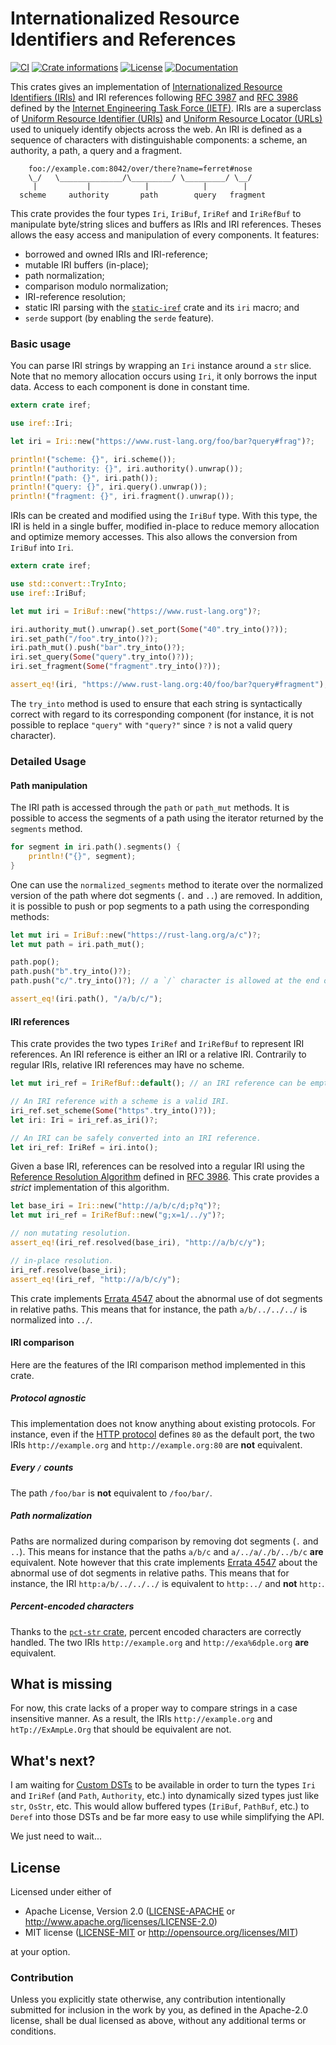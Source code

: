 # Internationalized Resource Identifiers and References

[![CI](https://github.com/timothee-haudebourg/iref/workflows/Continuous%20Integration/badge.svg)](https://github.com/timothee-haudebourg/iref/actions)
[![Crate informations](https://img.shields.io/crates/v/iref.svg?style=flat-square)](https://crates.io/crates/iref)
[![License](https://img.shields.io/crates/l/iref.svg?style=flat-square)](https://github.com/timothee-haudebourg/iref#license)
[![Documentation](https://img.shields.io/badge/docs-latest-blue.svg?style=flat-square)](https://docs.rs/iref)

<!-- cargo-rdme start -->

This crates gives an implementation of
[Internationalized Resource Identifiers (IRIs)](https://en.wikipedia.org/wiki/Internationalized_resource_identifier) and IRI references following
[RFC 3987](https://tools.ietf.org/html/rfc3987) and
[RFC 3986](https://tools.ietf.org/html/rfc3986) defined by the
[Internet Engineering Task Force (IETF)](ietf.org).
IRIs are a superclass of
[Uniform Resource Identifier (URIs)](https://en.wikipedia.org/wiki/Uniform_resource_identifier) and
[Uniform Resource Locator (URLs)](https://en.wikipedia.org/wiki/Uniform_Resource_Locator)
used to uniquely identify objects across the web.
An IRI is defined as a sequence of characters with distinguishable components:
a scheme, an authority, a path, a query and a fragment.

```text
    foo://example.com:8042/over/there?name=ferret#nose
    \_/   \______________/\_________/ \_________/ \__/
     |           |            |            |        |
  scheme     authority       path        query   fragment
```

This crate provides the four types `Iri`, `IriBuf`, `IriRef` and `IriRefBuf`
to manipulate byte/string slices and buffers as IRIs and IRI references.
Theses allows the easy access and manipulation of every components.
It features:
  - borrowed and owned IRIs and IRI-reference;
  - mutable IRI buffers (in-place);
  - path normalization;
  - comparison modulo normalization;
  - IRI-reference resolution;
  - static IRI parsing with the [`static-iref`] crate and its `iri` macro; and
  - `serde` support (by enabling the `serde` feature).

[`static-iref`]: https://crates.io/crates/static-iref

### Basic usage

You can parse IRI strings by wrapping an `Iri` instance around a `str` slice.
Note that no memory allocation occurs using `Iri`, it only borrows the input data.
Access to each component is done in constant time.

```rust
extern crate iref;

use iref::Iri;

let iri = Iri::new("https://www.rust-lang.org/foo/bar?query#frag")?;

println!("scheme: {}", iri.scheme());
println!("authority: {}", iri.authority().unwrap());
println!("path: {}", iri.path());
println!("query: {}", iri.query().unwrap());
println!("fragment: {}", iri.fragment().unwrap());
```

IRIs can be created and modified using the `IriBuf` type.
With this type, the IRI is held in a single buffer,
modified in-place to reduce memory allocation and optimize memory accesses.
This also allows the conversion from `IriBuf` into `Iri`.

```rust
extern crate iref;

use std::convert::TryInto;
use iref::IriBuf;

let mut iri = IriBuf::new("https://www.rust-lang.org")?;

iri.authority_mut().unwrap().set_port(Some("40".try_into()?));
iri.set_path("/foo".try_into()?);
iri.path_mut().push("bar".try_into()?);
iri.set_query(Some("query".try_into()?));
iri.set_fragment(Some("fragment".try_into()?));

assert_eq!(iri, "https://www.rust-lang.org:40/foo/bar?query#fragment");
```

The `try_into` method is used to ensure that each string is syntactically correct with regard to its corresponding component (for instance, it is not possible to replace `"query"` with `"query?"` since `?` is not a valid query character).

### Detailed Usage

#### Path manipulation

The IRI path is accessed through the `path` or `path_mut` methods.
It is possible to access the segments of a path using the iterator returned by the `segments` method.

```rust
for segment in iri.path().segments() {
	println!("{}", segment);
}
```

One can use the `normalized_segments` method to iterate over the normalized
version of the path where dot segments (`.` and `..`) are removed.
In addition, it is possible to push or pop segments to a path using the
corresponding methods:
```rust
let mut iri = IriBuf::new("https://rust-lang.org/a/c")?;
let mut path = iri.path_mut();

path.pop();
path.push("b".try_into()?);
path.push("c/".try_into()?); // a `/` character is allowed at the end of a segment.

assert_eq!(iri.path(), "/a/b/c/");
```

#### IRI references

This crate provides the two types `IriRef` and `IriRefBuf` to represent
IRI references. An IRI reference is either an IRI or a relative IRI.
Contrarily to regular IRIs, relative IRI references may have no scheme.

```rust
let mut iri_ref = IriRefBuf::default(); // an IRI reference can be empty.

// An IRI reference with a scheme is a valid IRI.
iri_ref.set_scheme(Some("https".try_into()?));
let iri: Iri = iri_ref.as_iri()?;

// An IRI can be safely converted into an IRI reference.
let iri_ref: IriRef = iri.into();
```

Given a base IRI, references can be resolved into a regular IRI using the
[Reference Resolution Algorithm](https://tools.ietf.org/html/rfc3986#section-5)
defined in [RFC 3986](https://tools.ietf.org/html/rfc3986).
This crate provides a *strict* implementation of this algorithm.

```rust
let base_iri = Iri::new("http://a/b/c/d;p?q")?;
let mut iri_ref = IriRefBuf::new("g;x=1/../y")?;

// non mutating resolution.
assert_eq!(iri_ref.resolved(base_iri), "http://a/b/c/y");

// in-place resolution.
iri_ref.resolve(base_iri);
assert_eq!(iri_ref, "http://a/b/c/y");
```

This crate implements
[Errata 4547](https://www.rfc-editor.org/errata/eid4547) about the
abnormal use of dot segments in relative paths.
This means that for instance, the path `a/b/../../../` is normalized into
`../`.

#### IRI comparison

Here are the features of the IRI comparison method implemented in this crate.

##### Protocol agnostic

This implementation does not know anything about existing protocols.
For instance, even if the
[HTTP protocol](https://en.wikipedia.org/wiki/Hypertext_Transfer_Protocol)
defines `80` as the default port,
the two IRIs `http://example.org` and `http://example.org:80` are **not** equivalent.

##### Every `/` counts

The path `/foo/bar` is **not** equivalent to `/foo/bar/`.

##### Path normalization

Paths are normalized during comparison by removing dot segments (`.` and `..`).
This means for instance that the paths `a/b/c` and `a/../a/./b/../b/c` **are**
equivalent.
Note however that this crate implements
[Errata 4547](https://www.rfc-editor.org/errata/eid4547) about the
abnormal use of dot segments in relative paths.
This means that for instance, the IRI `http:a/b/../../../` is equivalent to
`http:../` and **not** `http:`.

##### Percent-encoded characters

Thanks to the [`pct-str` crate](https://crates.io/crates/pct-str),
percent encoded characters are correctly handled.
The two IRIs `http://example.org` and `http://exa%6dple.org` **are** equivalent.

<!-- cargo-rdme end -->

## What is missing

For now, this crate lacks of a proper way to compare strings in a case
insensitive manner. As a result, the IRIs `http://example.org` and
`htTp://ExAmpLe.Org` that should be equivalent are not.

## What's next?

I am waiting for [Custom DSTs](https://github.com/rust-lang/rfcs/pull/2594) to
be available in order to
turn the types `Iri` and `IriRef` (and `Path`, `Authority`, etc.) into
dynamically sized types just like `str`, `OsStr`, etc.
This would allow buffered types (`IriBuf`, `PathBuf`, etc.) to `Deref` into
those DSTs and be far more easy to use while simplifying the API.

We just need to wait...

## License

Licensed under either of

 * Apache License, Version 2.0 ([LICENSE-APACHE](LICENSE-APACHE) or http://www.apache.org/licenses/LICENSE-2.0)
 * MIT license ([LICENSE-MIT](LICENSE-MIT) or http://opensource.org/licenses/MIT)

at your option.

### Contribution

Unless you explicitly state otherwise, any contribution intentionally submitted
for inclusion in the work by you, as defined in the Apache-2.0 license, shall be dual licensed as above, without any
additional terms or conditions.
